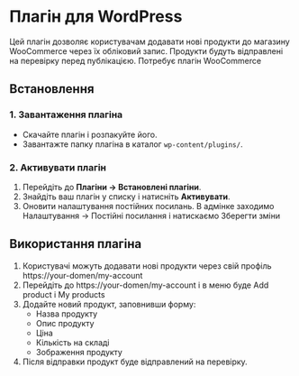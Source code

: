 # Плагін для WordPress

Цей плагін дозволяє користувачам додавати нові продукти до магазину WooCommerce через їх обліковий запис. Продукти будуть відправлені на перевірку перед публікацією. Потребує плагін WooCommerce

## Встановлення

### 1. Завантаження плагіна

   - Скачайте плагін і розпакуйте його.
   - Завантажте папку плагіна в каталог `wp-content/plugins/`.

### 2. Активувати плагін

1. Перейдіть до **Плагіни → Встановлені плагіни**.
2. Знайдіть ваш плагін у списку і натисніть **Активувати**.
3. Оновити налаштування постійних посилань. В адмінке заходимо Налаштування  → Постійні посилання і натискаємо Зберегти зміни


## Використання плагіна

1. Користувачі можуть додавати нові продукти через свій профіль https://your-domen/my-account
2. Перейдіть до https://your-domen/my-account і в меню буде  Add product і My products
3. Додайте новий продукт, заповнивши форму:
   - Назва продукту
   - Опис продукту
   - Ціна
   - Кількість на складі
   - Зображення продукту 
4. Після відправки продукт буде відправлений на перевірку.
